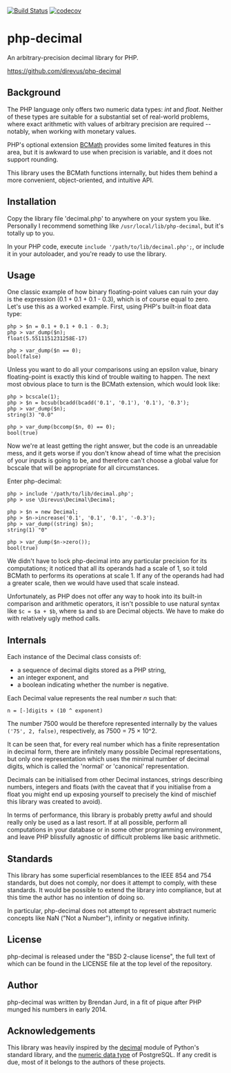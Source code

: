 [![Build Status](https://travis-ci.org/direvus/php-decimal.png?branch=master)](https://travis-ci.org/direvus/php-decimal)
[![codecov](https://codecov.io/gh/direvus/php-decimal/branch/master/graph/badge.svg)](https://codecov.io/gh/direvus/php-decimal)

php-decimal
===========

An arbitrary-precision decimal library for PHP.

https://github.com/direvus/php-decimal

Background
----------

The PHP language only offers two numeric data types: *int* and *float*.
Neither of these types are suitable for a substantial set of real-world
problems, where exact arithmetic with values of arbitrary precision are
required -- notably, when working with monetary values.

PHP's optional extension [BCMath][1] provides some limited features in this
area, but it is awkward to use when precision is variable, and it does not
support rounding.

This library uses the BCMath functions internally, but hides them behind a more
convenient, object-oriented, and intuitive API.

Installation
------------

Copy the library file 'decimal.php' to anywhere on your system you like.
Personally I recommend something like `/usr/local/lib/php-decimal`, but it's
totally up to you.

In your PHP code, execute `include '/path/to/lib/decimal.php';`, or include it
in your autoloader, and you're ready to use the library.

Usage
-----

One classic example of how binary floating-point values can ruin your day is
the expression (0.1 + 0.1 + 0.1 - 0.3), which is of course equal to zero.
Let's use this as a worked example.  First, using PHP's built-in float data
type:

    php > $n = 0.1 + 0.1 + 0.1 - 0.3;
    php > var_dump($n);
    float(5.5511151231258E-17)
    
    php > var_dump($n == 0);
    bool(false)

Unless you want to do all your comparisons using an epsilon value, binary
floating-point is exactly this kind of trouble waiting to happen.  The next
most obvious place to turn is the BCMath extension, which would look like:

    php > bcscale(1);
    php > $n = bcsub(bcadd(bcadd('0.1', '0.1'), '0.1'), '0.3');
    php > var_dump($n);
    string(3) "0.0"
    
    php > var_dump(bccomp($n, 0) == 0);
    bool(true)

Now we're at least getting the right answer, but the code is an unreadable
mess, and it gets worse if you don't know ahead of time what the precision of
your inputs is going to be, and therefore can't choose a global value for
bcscale that will be appropriate for all circumstances.

Enter php-decimal:

    php > include '/path/to/lib/decimal.php';
    php > use \Direvus\Decimal\Decimal;
    
    php > $n = new Decimal;
    php > $n->increase('0.1', '0.1', '0.1', '-0.3');
    php > var_dump((string) $n);
    string(1) "0"
    
    php > var_dump($n->zero());
    bool(true)

We didn't have to lock php-decimal into any particular precision for its
computations; it noticed that all its operands had a scale of 1, so it told
BCMath to performs its operations at scale 1.  If any of the operands had had a
greater scale, then we would have used that scale instead.

Unfortunately, as PHP does not offer any way to hook into its built-in
comparison and arithmetic operators, it isn't possible to use natural syntax
like `$c = $a + $b`, where `$a` and `$b` are Decimal objects.  We have to make
do with relatively ugly method calls.

Internals
---------

Each instance of the Decimal class consists of:

  * a sequence of decimal digits stored as a PHP string,
  * an integer exponent, and
  * a boolean indicating whether the number is negative.

Each Decimal value represents the real number *n* such that:

    n = [-]digits × (10 ^ exponent)

The number 7500 would be therefore represented internally by the values
`('75', 2, false)`, respectively, as 7500 = 75 × 10^2.

It can be seen that, for every real number which has a finite representation in
decimal form, there are infinitely many possible Decimal representations, but
only one representation which uses the minimal number of decimal digits, which
is called the 'normal' or 'canonical' representation.

Decimals can be initialised from other Decimal instances, strings describing
numbers, integers and floats (with the caveat that if you initialise from a
float you might end up exposing yourself to precisely the kind of mischief this
library was created to avoid).

In terms of performance, this library is probably pretty awful and should
really only be used as a last resort.  If at all possible, perform all
computations in your database or in some other programming environment, and
leave PHP blissfully agnostic of difficult problems like basic arithmetic.

Standards
---------

This library has some superficial resemblances to the IEEE 854 and 754
standards, but does not comply, nor does it attempt to comply, with these
standards.  It would be possible to extend the library into compliance, but at
this time the author has no intention of doing so.

In particular, php-decimal does not attempt to represent abstract numeric
concepts like NaN ("Not a Number"), infinity or negative infinity.

License
-------

php-decimal is released under the "BSD 2-clause license", the full text of
which can be found in the LICENSE file at the top level of the repository.

Author
------

php-decimal was written by Brendan Jurd, in a fit of pique after PHP munged his
numbers in early 2014.

Acknowledgements
----------------

This library was heavily inspired by the [decimal][2] module of Python's
standard library, and the [numeric data type][3] of PostgreSQL.  If any credit
is due, most of it belongs to the authors of these projects.

  [1]: http://au2.php.net/manual/en/book.bc.php
  [2]: http://docs.python.org/2/library/decimal.html
  [3]: http://www.postgresql.org/docs/current/static/datatype-numeric.html#DATATYPE-NUMERIC-DECIMAL

